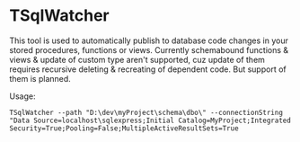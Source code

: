 # TSqlWatcher

This tool is used to automatically publish to database code changes in your stored procedures, functions or views.
Currently schemabound functions & views & update of custom type aren't supported, cuz update of them requires recursive deleting & recreating of dependent code. But support of them is planned.

Usage: 

    TSqlWatcher --path "D:\dev\myProject\schema\dbo\" --connectionString "Data Source=localhost\sqlexpress;Initial Catalog=MyProject;Integrated Security=True;Pooling=False;MultipleActiveResultSets=True
